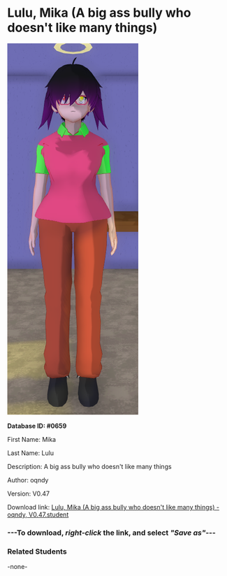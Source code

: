 # Lulu, Mika (A big ass bully who doesn't like many things)

<img src="Files/Images/Lulu, Mika (A big ass bully who doesn't like many things).png" title="Lulu, Mika (A big ass bully who doesn't like many things) - oqndy, V0.47">

**Database ID: #0659**

First Name: Mika

Last Name: Lulu

Description: A big ass bully who doesn't like many things

Author: oqndy

Version: V0.47

Download link: <a href="https://raw.githubusercontent.com/Arbiter1223/Daigaku-Gurashi-Custom-Students/master/Files/Studen%20Files/Lulu%2C%20Mika%20(A%20big%20ass%20bully%20who%20doesn't%20like%20many%20things)%20-%20oqndy%2C%20V0.47.student">Lulu, Mika (A big ass bully who doesn't like many things) - oqndy, V0.47.student</a>

### ---**To download, _right-click_ the link, and select _"Save as"_**---

### Related Students

-none-
